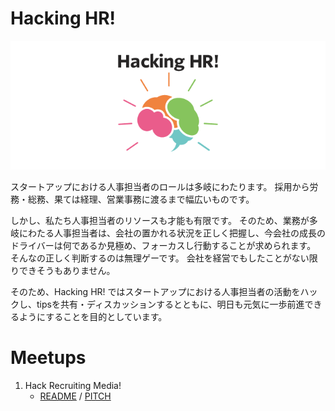 # Hacking HR!

![](/assets/images/hacking-hr-banner-wide.png)

スタートアップにおける人事担当者のロールは多岐にわたります。 採用から労務・総務、果ては経理、営業事務に渡るまで幅広いものです。 

しかし、私たち人事担当者のリソースも才能も有限です。 そのため、業務が多岐にわたる人事担当者は、会社の置かれる状況を正しく把握し、今会社の成長のドライバーは何であるか見極め、フォーカスし行動することが求められます。 
そんなの正しく判断するのは無理ゲーです。 会社を経営でもしたことがない限りできそうもありません。 

そのため、Hacking HR! ではスタートアップにおける人事担当者の活動をハックし、tipsを共有・ディスカッションするとともに、明日も元気に一歩前進できるようにすることを目的としています。

# Meetups

1. Hack Recruiting Media!
    - [README](/meetups/1/README.md) / [PITCH](https://gitpitch.com/threetreeslight/hacking-hr/master?&p=meetups/1)

